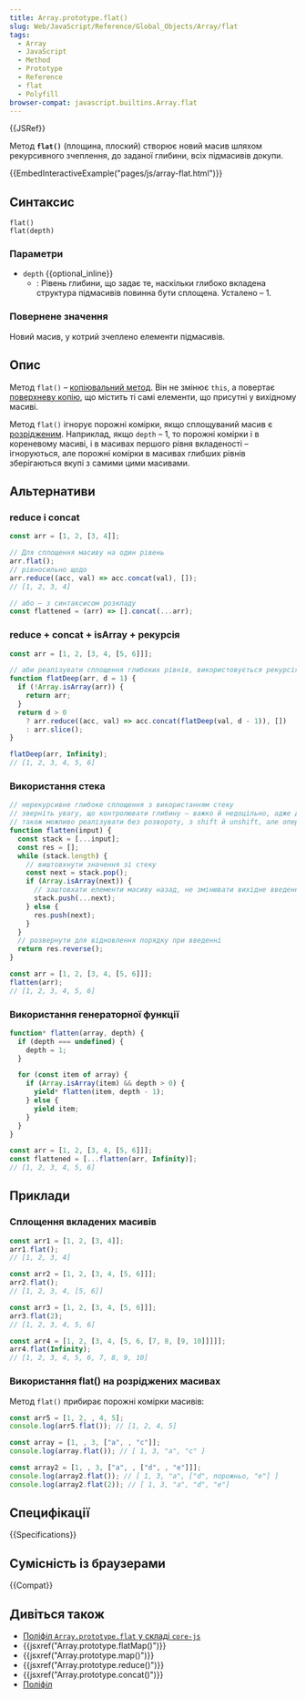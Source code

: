 ```yaml
---
title: Array.prototype.flat()
slug: Web/JavaScript/Reference/Global_Objects/Array/flat
tags:
  - Array
  - JavaScript
  - Method
  - Prototype
  - Reference
  - flat
  - Polyfill
browser-compat: javascript.builtins.Array.flat
---
```


{{JSRef}}

Метод **`flat()`** (площина, плоский) створює новий масив шляхом рекурсивного зчеплення, до заданої глибини, всіх підмасивів докупи.

{{EmbedInteractiveExample("pages/js/array-flat.html")}}

## Синтаксис

```js-nolint
flat()
flat(depth)
```

### Параметри

- `depth` {{optional_inline}}
  - : Рівень глибини, що задає те, наскільки глибоко вкладена структура підмасивів повинна бути сплощена.
    Усталено – 1.

### Повернене значення

Новий масив, у котрий зчеплено елементи підмасивів.

## Опис

Метод `flat()` – [копіювальний метод](/uk/docs/Web/JavaScript/Reference/Global_Objects/Array#kopiiuvalni-ta-zminiuvalni-metody). Він не змінює `this`, а повертає [поверхневу копію](/uk/docs/Glossary/Shallow_copy), що містить ті самі елементи, що присутні у вихідному масиві.

Метод `flat()` ігнорує порожні комірки, якщо сплощуваний масив є [розрідженим](/uk/docs/Web/JavaScript/Guide/Indexed_collections#rozridzheni-masyvy). Наприклад, якщо `depth` – 1, то порожні комірки і в кореневому масиві, і в масивах першого рівня вкладеності – ігноруються, але порожні комірки в масивах глибших рівнів зберігаються вкупі з самими цими масивами.

## Альтернативи

### reduce і concat

```js
const arr = [1, 2, [3, 4]];

// Для сплощення масиву на один рівень
arr.flat();
// рівносильно щодо
arr.reduce((acc, val) => acc.concat(val), []);
// [1, 2, 3, 4]

// або – з синтаксисом розкладу
const flattened = (arr) => [].concat(...arr);
```

### reduce + concat + isArray + рекурсія

```js
const arr = [1, 2, [3, 4, [5, 6]]];

// аби реалізувати сплощення глибоких рівнів, використовується рекурсія з reduce і concat
function flatDeep(arr, d = 1) {
  if (!Array.isArray(arr)) {
    return arr;
  }
  return d > 0
    ? arr.reduce((acc, val) => acc.concat(flatDeep(val, d - 1)), [])
    : arr.slice();
}

flatDeep(arr, Infinity);
// [1, 2, 3, 4, 5, 6]
```

### Використання стека

```js
// нерекурсивне глибоке сплощення з використанням стеку
// зверніть увагу, що контролювати глибину – важко й недоцільно, адже довелось би позначити КОЖНЕ значення його глибиною
// також можливо реалізувати без розвороту, з shift й unshift, але операції масивів на кінці зазвичай швидші
function flatten(input) {
  const stack = [...input];
  const res = [];
  while (stack.length) {
    // виштовхнути значення зі стеку
    const next = stack.pop();
    if (Array.isArray(next)) {
      // заштовхати елементи масиву назад, не змінювати вихідне введення
      stack.push(...next);
    } else {
      res.push(next);
    }
  }
  // розвернути для відновлення порядку при введенні
  return res.reverse();
}

const arr = [1, 2, [3, 4, [5, 6]]];
flatten(arr);
// [1, 2, 3, 4, 5, 6]
```

### Використання генераторної функції

```js
function* flatten(array, depth) {
  if (depth === undefined) {
    depth = 1;
  }

  for (const item of array) {
    if (Array.isArray(item) && depth > 0) {
      yield* flatten(item, depth - 1);
    } else {
      yield item;
    }
  }
}

const arr = [1, 2, [3, 4, [5, 6]]];
const flattened = [...flatten(arr, Infinity)];
// [1, 2, 3, 4, 5, 6]
```

## Приклади

### Сплощення вкладених масивів

```js
const arr1 = [1, 2, [3, 4]];
arr1.flat();
// [1, 2, 3, 4]

const arr2 = [1, 2, [3, 4, [5, 6]]];
arr2.flat();
// [1, 2, 3, 4, [5, 6]]

const arr3 = [1, 2, [3, 4, [5, 6]]];
arr3.flat(2);
// [1, 2, 3, 4, 5, 6]

const arr4 = [1, 2, [3, 4, [5, 6, [7, 8, [9, 10]]]]];
arr4.flat(Infinity);
// [1, 2, 3, 4, 5, 6, 7, 8, 9, 10]
```

### Використання flat() на розріджених масивах

Метод `flat()` прибирає порожні комірки масивів:

```js
const arr5 = [1, 2, , 4, 5];
console.log(arr5.flat()); // [1, 2, 4, 5]

const array = [1, , 3, ["a", , "c"]];
console.log(array.flat()); // [ 1, 3, "a", "c" ]

const array2 = [1, , 3, ["a", , ["d", , "e"]]];
console.log(array2.flat()); // [ 1, 3, "a", ["d", порожньо, "e"] ]
console.log(array2.flat(2)); // [ 1, 3, "a", "d", "e"]
```

## Специфікації

{{Specifications}}

## Сумісність із браузерами

{{Compat}}

## Дивіться також

- [Поліфіл `Array.prototype.flat` у складі `core-js`](https://github.com/zloirock/core-js#ecmascript-array)
- {{jsxref("Array.prototype.flatMap()")}}
- {{jsxref("Array.prototype.map()")}}
- {{jsxref("Array.prototype.reduce()")}}
- {{jsxref("Array.prototype.concat()")}}
- [Поліфіл](https://github.com/behnammodi/polyfill/blob/master/array.polyfill.js)
